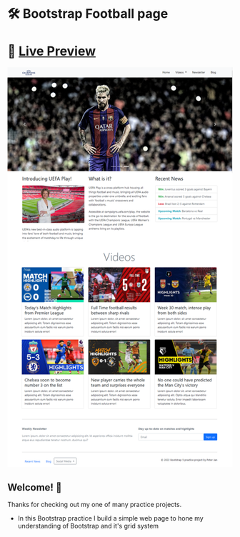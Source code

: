 # 🛠 Bootstrap Football page

# 🔗 [Live Preview]()
![Design preview](./img/page-preview.png)

## Welcome! 👋

Thanks for checking out my one of many practice projects.

- In this Bootstrap practice I build a simple web page to hone my understanding of Bootstrap and it's grid system

